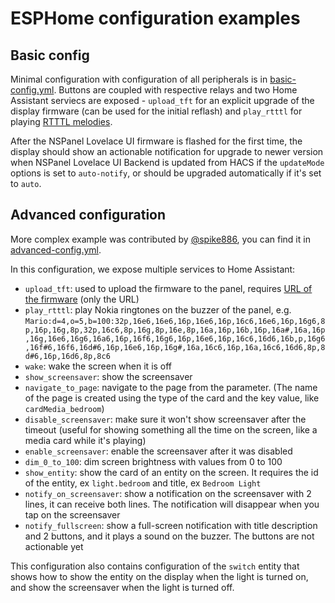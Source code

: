 # ESPHome configuration examples

## Basic config

Minimal configuration with configuration of all peripherals is in [basic-config.yml](basic-config.yml). Buttons are
coupled with respective relays and two Home Assistant serviecs are exposed - `upload_tft` for an explicit upgrade
of the display firmware (can be used for the initial reflash) and `play_rtttl` for playing [RTTTL melodies](https://esphome.io/components/rtttl.html).

After the NSPanel Lovelace UI firmware is flashed for the first time, the display should show an actionable
notification for upgrade to newer version when NSPanel Lovelace UI Backend is updated from HACS if
the `updateMode` options is set to `auto-notify`, or should be upgraded automatically if it's set to `auto`.

## Advanced configuration

More complex example was contributed by [@spike886](https://github.com/spike886), you can find it in
[advanced-config.yml](advanced-config.yml).

In this configuration, we expose multiple services to Home Assistant:

- `upload_tft`: used to upload the firmware to the panel, requires [URL of the firmware](https://docs.nspanel.pky.eu/prepare_nspanel/#flash-firmware-to-nextion-screen) (only the URL)
- `play_rtttl`: play Nokia ringtones on the buzzer of the panel, e.g. `Mario:d=4,o=5,b=100:32p,16e6,16e6,16p,16e6,16p,16c6,16e6,16p,16g6,8p,16p,16g,8p,32p,16c6,8p,16g,8p,16e,8p,16a,16p,16b,16p,16a#,16a,16p,16g,16e6,16g6,16a6,16p,16f6,16g6,16p,16e6,16p,16c6,16d6,16b,p,16g6,16f#6,16f6,16d#6,16p,16e6,16p,16g#,16a,16c6,16p,16a,16c6,16d6,8p,8d#6,16p,16d6,8p,8c6`
- `wake`: wake the screen when it is off
- `show_screensaver`: show the screensaver
- `navigate_to_page`: navigate to the page from the parameter. (The name of the page is created using the type of the card and the key value, like `cardMedia_bedroom`)
- `disable_screensaver`: make sure it won't show screensaver after the timeout (useful for showing something all the time on the screen, like a media card while it's playing)
- `enable_screensaver`: enable the screensaver after it was disabled
- `dim_0_to_100`: dim screen brightness with values from 0 to 100
- `show_entity`: show the card of an entity on the screen. It requires the id of the entity, ex `light.bedroom` and title, ex `Bedroom Light`
- `notify_on_screensaver`: show a notification on the screensaver with 2 lines, it can receive both lines. The notification will disappear when you tap on the screensaver
- `notify_fullscreen`: show a full-screen notification with title description and 2 buttons, and it plays a sound on the buzzer. The buttons are not actionable yet

This configuration also contains configuration of the `switch` entity that shows how to show the entity
on the display when the light is turned on, and show the screensaver when the light is turned off.
